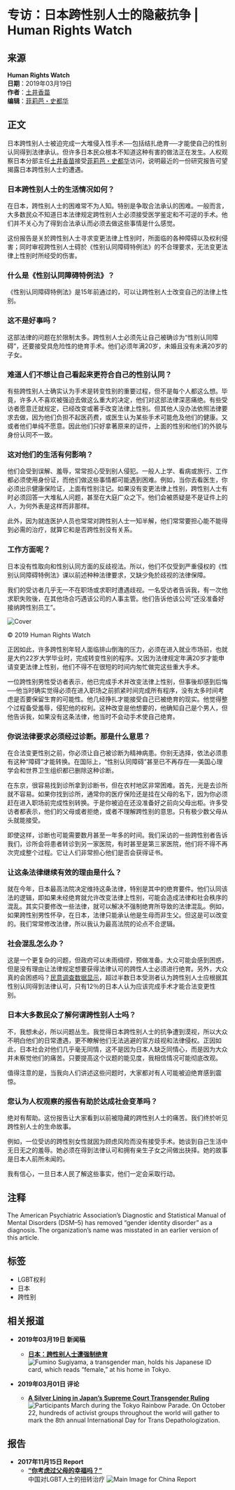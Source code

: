 # 专访：日本跨性别人士的隐蔽抗争 | Human Rights Watch

## 来源
**Human Rights Watch**  
**日期**：2019年03月19日  
**作者**：[土井香苗](https://www.hrw.org/about/people/kanae-doi)  
**编辑**：[菲莉芭・史都华](https://www.hrw.org/about/people/philippa-h-stewart)

## 正文

日本跨性别人士被迫完成一大堆侵入性手术──包括结扎绝育──才能使自己的性别认同得到法律承认。但许多日本民众根本不知道这种有害的做法正在发生。人权观察日本分部主任[土井香苗](https://www.hrw.org/about/people/kanae-doi)接受[菲莉芭・史都华](https://www.hrw.org/about/people/philippa-h-stewart)访问，说明最近的一份研究报告可望揭露日本跨性别人士的遭遇。

### 日本跨性别人士的生活情况如何？

在日本，跨性别人士的困难常不为人知。特别是争取合法承认的困难。一般而言，大多数民众不知道日本法律规定跨性别人士必须接受医学鉴定和不可逆的手术。他们并不关心为了得到合法承认而必须去做这些事情是什么感觉。

这份报告是关於跨性别人士寻求变更法律上性别时，所面临的各种障碍以及权利侵害；同时审视跨性别人士碍於《性别认同障碍特例法》的不合理要求，无法变更法律上性别时所经受的伤害。

### 什么是《性别认同障碍特例法》？

《性别认同障碍特例法》是15年前通过的，可以让跨性别人士改变自己的法律上性别。

### 这不是好事吗？

这部法律的问题在於限制太多。跨性别人士必须先让自己被确诊为“性别认同障碍”，还要接受具危险性的绝育手术。他们必须年满20岁，未婚且没有未满20岁的子女。

### 难道人们不想让自己看起来更符合自己的性别认同？

有些跨性别人士确实认为手术是转变性别的重要过程，但不是每个人都这么想。毕竟，许多人不喜欢被强迫去做这么重大的决定，他们对这部法律深恶痛绝。有些受访者愿意迁就规定，已经改变或著手改变法律上性别。但其他人没办法依照法律要求去做，因为他们负担不起医药费，或医生认为某些手术可能危及他们的健康。又或者他们单纯不愿意。因此他们只好拿著原来的证件，上面的性别和他们的外貌与身份认同不一致。

### 这对他们的生活有何影响？

他们会受到误解、羞辱，常常担心受到别人侵犯。一般人上学、看病或旅行、工作都必须使用身份证，而他们做这些事情都可能遇到困难。例如，当你去看医生，你必须出示健康保险证，上面有性别注记。如果没有变更法律上性别，跨性别人士有时必须回答一大堆私人问题，甚至在大庭广众之下。他们会被质疑是不是证件上的人，为何外表是这样而非那样。

此外，因为就连医护人员也常常对跨性别人士一知半解，他们常常要担心能不能得到必需的治疗，就算它和是否跨性别没有关系。

### **工作方面呢？**

日本没有性取向和性别认同方面的反歧视法。所以，他们不仅受到严重侵权的《性别认同障碍特例法》课以前述种种法律要求，又缺少免於歧视的法律保障。

我们的受访者几乎无一不在职场或求职时遭遇歧视。一名受访者告诉我，有一次他求职失败後，在其他场合巧遇该公司的人事主管。他们告诉他该公司“还没准备好接纳跨性别员工”。

![Cover](/sites/default/files/styles/embed_xxl/public/multimedia_images_2019/201903lgbt_japan_cover.jpg?itok=82IBiQLx)

© 2019 Human Rights Watch

正因如此，许多跨性别年轻人面临排山倒海的压力，必须在进入就业市场前，也就是大约22岁大学毕业时，完成转变性别的程序。又因为法律规定年满20岁才能申请变更法律上性别，他们不得不在很短的时间内匆忙做完这些重大手术。

一位跨性别男性受访者表示，他已完成手术并改变法律上性别，但事後却感到后悔──他当时确实觉得必须在进入职场之前抓紧时间完成所有程序，没有太多时间考虑是否要保留生育的可能性。他几经挣扎才能接受自己已被绝育的现实。他觉得整个过程备受羞辱，侵犯他的权利。这种改变是他想要的，他确知自己是个男人，但他告诉我，如果没有这条法律，他当时不会动手术使自己绝育。

### **你说法律要求必须经过诊断。那是什么意思？**

在合法变更性别之前，你必须让自己被诊断为精神病患。你别无选择，依法必须患有这种“障碍”才能转换。在国际上，“性别认同障碍”甚至已不再存在──美国心理学会和世界卫生组织都已删除这种诊断。

在东京，很容易找到诊所拿到诊断书，但在农村地区非常困难。首先，光是去诊所就不容易。如果你找到诊所，通常你的医疗保险还是挂在父母的名下，因为你必须赶在进入职场前完成性别转换。于是你被迫在还没准备好之前向父母出柜。许多受访者都表示，他们的父母或者拒绝，或者不理解跨性别的意思。只有极少数父母从头就能接受。

即使这样，诊断也可能需要数月甚至一年多的时间。我们采访的一些跨性别者告诉我们，诊所会将患者转诊到另一家医院，有时甚至是第三家医院，他们将不得不再次完成整个过程。它让人们非常担心他们是否会获得证书。

### **让这条法律继续有效的理由是什么？**

就在今年，日本最高法院决定维持这条法律，特别是其中的绝育要件。他们认同该法的逻辑，即如果未经绝育就允许改变法律上性别，可能会造成法律和社会秩序的混乱。其实只要修改一些法律，就可以解决不强制绝育所导致的法律混乱。例如，如果跨性别男性怀孕，在日本，法律只能承认他是生母而非生父。但这是可以改变的。我们常常修改法律，所以我认为最高法院的论点不合逻辑。

### **社会混乱怎么办？**

这是一个更复杂的问题，但政府可以未雨绸缪，预做准备。大众可能会感到困惑，但是没有理由让法律规定想要获得法律认可的跨性人士必须进行绝育。另外，大众真的会困惑吗？[民意调查数据显示](https://williamsinstitute.law.ucla.edu/wp-content/uploads/23-Country-Survey.pdf)，超过半数日本受测者认为跨性别人士应根据其性别认同得到法律认可，只有12％的日本人认为应该完成手术才能合法变更性别。

### **日本大多数民众了解何谓跨性别人士吗？**

不，我想未必，所以问题丛生。我觉得日本跨性别人士的抗争遭到漠视，所以大众不明白他们的日常遭遇，更不瞭解他们无法逃避的官方歧视和法律侵权。正因如此，日本社会对他们几乎毫无同情，这不是因为日本人缺乏同情心，而是因为大众并未察觉他们的痛苦。只要提高这个议题的能见度，我相信情况可能彻底改观。

值得注意的是，当我向人们讲述这些问题时，大家都对有人可能被迫绝育感到震惊。

### 您认为人权观察的报告有助於达成社会变革吗？

绝对有帮助。这份报告让大家看到以前被隐藏的跨性别人士的痛苦。我们终於听见跨性别人士的生命故事。

例如，一位受访的跨性别女性就因为顾虑风险而没有接受手术。她谈到自己生活中无日无之的羞辱。她必须在得到法律认可和拥有亲生子女之间做出抉择。她的故事是日本人前所未闻的。

我有信心，一旦日本人民了解这些事实，他们一定会采取行动。

## 注释

The American Psychiatric Association’s Diagnostic and Statistical Manual of Mental Disorders (DSM–5) has removed “gender identity disorder” as a diagnosis. The organization’s name was misstated in an earlier version of this article.

## 标签
* LGBT权利
* 日本
* 跨性别

## 相关报道

- **2019年03月19日 新闻稿**
    - **[日本：跨性别人士遭强制绝育](/zh-hans/news/2019/03/19/327813)**  
    ![Fumino Sugiyama, a transgender man, holds his Japanese ID card, which reads “female,” at his home in Tokyo.](/sites/default/files/styles/square/public/multimedia_images_2019/201903lgbt_japan_main_2.jpg?itok=g3c5MvDd)

- **2019年03月01日 评论**
    - **[A Silver Lining in Japan’s Supreme Court Transgender Ruling](/news/2019/03/01/silver-lining-japans-supreme-court-transgender-ruling)**  
    ![Participants March during the Tokyo Rainbow Parade. On October 22, hundreds of activist groups throughout the world will gather to mark the 8th annual International Day for Trans Depathologization.](/sites/default/files/styles/square/public/multimedia_images_2017/201710lgbt_global_transdepathologizationjp.jpg?itok=_EPy8mNj)

## 报告

- **2017年11月15日 Report**  
    - **[“你考虑过父母的幸福吗？”](/zh-hans/report/2017/11/15/311127)**  
    中国对LGBT人士的扭转治疗
    ![Main Image for China Report](/sites/default/files/styles/square/public/multimedia_images_2017/201711asia_china_main.jpeg?itok=scLCe6Z2)